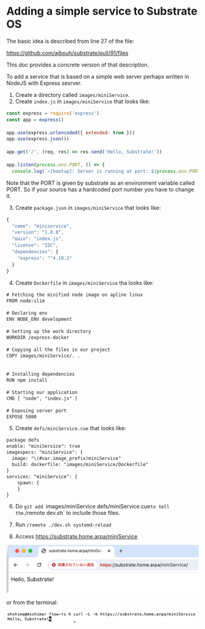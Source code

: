 # Adding a simple service to Substrate OS

The basic idea is described from line 27 of the file:

https://github.com/ajbouh/substrate/pull/91/files

This doc provides a concrete version of that description.

To add a service that is based on a simple web server perhaps written in NodeJS with Express sesrver.

1. Create a directory called `images/miniService`.
2. Create `index.js` in `images/miniService` that looks like: 

```JavaScript
const express = require('express')
const app = express()
  
app.use(express.urlencoded({ extended: true }))
app.use(express.json())
  
app.get('/', (req, res) => res.send('Hello, Substrate!'))
  
app.listen(process.env.PORT, () => {
  console.log(`⚡️[bootup]: Server is running at port: ${process.env.PORT}`)})
```

Note that the PORT is given by substrate as an environment variable
called PORT. So if your source has a hardcoded port number you have to
change it.

3. Create `package.json` in `images/miniService` that looks like:

```JavaScript
{
  "name": "miniservice",
  "version": "1.0.0",
  "main": "index.js",
  "license": "ISC",
  "dependencies": {
    "express": "^4.18.2"
  }
}
```

4. Create `Dockerfile` in `images/miniService` tha looks like:
```
# Fetching the minified node image on apline linux
FROM node:slim

# Declaring env
ENV NODE_ENV development

# Setting up the work directory
WORKDIR /express-docker

# Copying all the files in our project
COPY images/miniService/. .


# Installing dependencies
RUN npm install

# Starting our application
CMD [ "node", "index.js" ]

# Exposing server port
EXPOSE 5000
```

5. Create `defs/miniService.cue` that looks like:

```
package defs
enable: "miniService": true
imagespecs: "miniService": {
  image: "\(#var.image_prefix)miniService"
  build: dockerfile: "images/miniService/Dockerfile"
}
services: "miniService": {
    spawn: {
    }
}
```

6. Do `git add `images/miniService defs/miniService.cue` to tell the `./remote dev.sh` to include those files.

7. Run `/remote ./dev.sh systemd-reload`

8. Access https://substrate.home.arpa/miniService

![browser](miniService.png)

or from the terminal:

![terminal](terminal.png)
